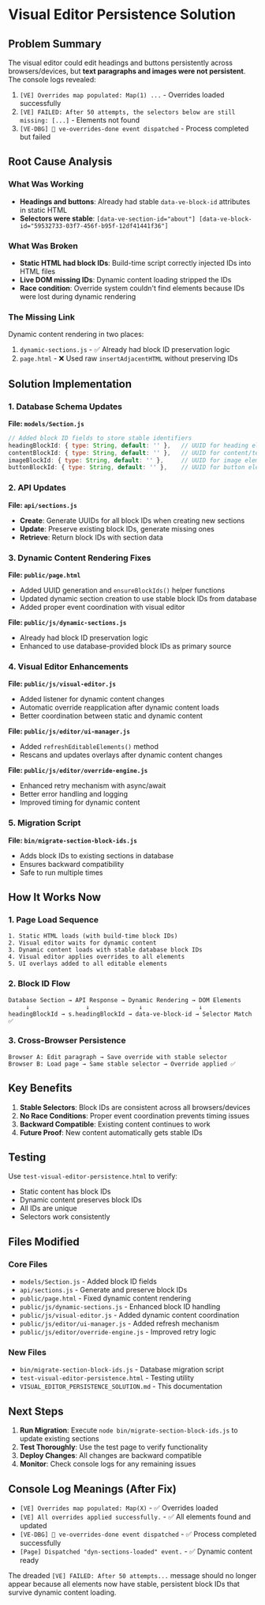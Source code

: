 # Visual Editor Persistence Solution

## Problem Summary

The visual editor could edit headings and buttons persistently across browsers/devices, but **text paragraphs and images were not persistent**. The console logs revealed:

1. `[VE] Overrides map populated: Map(1) ...` - Overrides loaded successfully
2. `[VE] FAILED: After 50 attempts, the selectors below are still missing: [...]` - Elements not found
3. `[VE-DBG] 🚩 ve-overrides-done event dispatched` - Process completed but failed

## Root Cause Analysis

### What Was Working
- **Headings and buttons**: Already had stable `data-ve-block-id` attributes in static HTML
- **Selectors were stable**: `[data-ve-section-id="about"] [data-ve-block-id="59532733-03f7-456f-b95f-12df41441f36"]`

### What Was Broken
- **Static HTML had block IDs**: Build-time script correctly injected IDs into HTML files
- **Live DOM missing IDs**: Dynamic content loading stripped the IDs
- **Race condition**: Override system couldn't find elements because IDs were lost during dynamic rendering

### The Missing Link
Dynamic content rendering in two places:
1. `dynamic-sections.js` - ✅ Already had block ID preservation logic
2. `page.html` - ❌ Used raw `insertAdjacentHTML` without preserving IDs

## Solution Implementation

### 1. Database Schema Updates
**File: `models/Section.js`**
```javascript
// Added block ID fields to store stable identifiers
headingBlockId: { type: String, default: '' },   // UUID for heading element
contentBlockId: { type: String, default: '' },   // UUID for content/text element
imageBlockId: { type: String, default: '' },     // UUID for image element
buttonBlockId: { type: String, default: '' },    // UUID for button element
```

### 2. API Updates
**File: `api/sections.js`**
- **Create**: Generate UUIDs for all block IDs when creating new sections
- **Update**: Preserve existing block IDs, generate missing ones
- **Retrieve**: Return block IDs with section data

### 3. Dynamic Content Rendering Fixes
**File: `public/page.html`**
- Added UUID generation and `ensureBlockIds()` helper functions
- Updated dynamic section creation to use stable block IDs from database
- Added proper event coordination with visual editor

**File: `public/js/dynamic-sections.js`**
- Already had block ID preservation logic
- Enhanced to use database-provided block IDs as primary source

### 4. Visual Editor Enhancements
**File: `public/js/visual-editor.js`**
- Added listener for dynamic content changes
- Automatic override reapplication after dynamic content loads
- Better coordination between static and dynamic content

**File: `public/js/editor/ui-manager.js`**
- Added `refreshEditableElements()` method
- Rescans and updates overlays after dynamic content changes

**File: `public/js/editor/override-engine.js`**
- Enhanced retry mechanism with async/await
- Better error handling and logging
- Improved timing for dynamic content

### 5. Migration Script
**File: `bin/migrate-section-block-ids.js`**
- Adds block IDs to existing sections in database
- Ensures backward compatibility
- Safe to run multiple times

## How It Works Now

### 1. Page Load Sequence
```
1. Static HTML loads (with build-time block IDs)
2. Visual editor waits for dynamic content
3. Dynamic content loads with stable database block IDs
4. Visual editor applies overrides to all elements
5. UI overlays added to all editable elements
```

### 2. Block ID Flow
```
Database Section → API Response → Dynamic Rendering → DOM Elements
     ↓                ↓              ↓                ↓
headingBlockId → s.headingBlockId → data-ve-block-id → Selector Match ✅
```

### 3. Cross-Browser Persistence
```
Browser A: Edit paragraph → Save override with stable selector
Browser B: Load page → Same stable selector → Override applied ✅
```

## Key Benefits

1. **Stable Selectors**: Block IDs are consistent across all browsers/devices
2. **No Race Conditions**: Proper event coordination prevents timing issues
3. **Backward Compatible**: Existing content continues to work
4. **Future Proof**: New content automatically gets stable IDs

## Testing

Use `test-visual-editor-persistence.html` to verify:
- Static content has block IDs
- Dynamic content preserves block IDs
- All IDs are unique
- Selectors work consistently

## Files Modified

### Core Files
- `models/Section.js` - Added block ID fields
- `api/sections.js` - Generate and preserve block IDs
- `public/page.html` - Fixed dynamic content rendering
- `public/js/dynamic-sections.js` - Enhanced block ID handling
- `public/js/visual-editor.js` - Added dynamic content coordination
- `public/js/editor/ui-manager.js` - Added refresh mechanism
- `public/js/editor/override-engine.js` - Improved retry logic

### New Files
- `bin/migrate-section-block-ids.js` - Database migration script
- `test-visual-editor-persistence.html` - Testing utility
- `VISUAL_EDITOR_PERSISTENCE_SOLUTION.md` - This documentation

## Next Steps

1. **Run Migration**: Execute `node bin/migrate-section-block-ids.js` to update existing sections
2. **Test Thoroughly**: Use the test page to verify functionality
3. **Deploy Changes**: All changes are backward compatible
4. **Monitor**: Check console logs for any remaining issues

## Console Log Meanings (After Fix)

- `[VE] Overrides map populated: Map(X)` - ✅ Overrides loaded
- `[VE] All overrides applied successfully.` - ✅ All elements found and updated
- `[VE-DBG] 🚩 ve-overrides-done event dispatched` - ✅ Process completed successfully
- `[Page] Dispatched "dyn-sections-loaded" event.` - ✅ Dynamic content ready

The dreaded `[VE] FAILED: After 50 attempts...` message should no longer appear because all elements now have stable, persistent block IDs that survive dynamic content loading.
